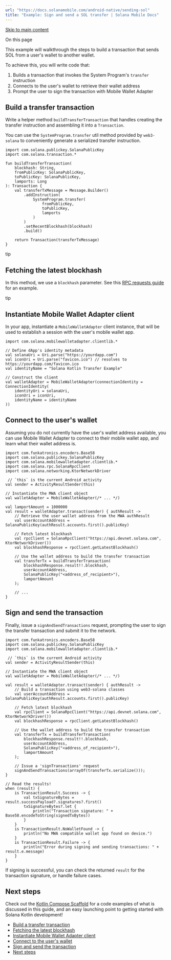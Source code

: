 ```yaml
---
url: "https://docs.solanamobile.com/android-native/sending-sol"
title: "Example: Sign and send a SOL transfer | Solana Mobile Docs"
---
```


[Skip to main content](https://docs.solanamobile.com/android-native/sending-sol#__docusaurus_skipToContent_fallback)

On this page

This example will walkthrough the steps to build a transaction that sends SOL from a user's wallet to another wallet.

To achieve this, you will write code that:

1. Builds a transaction that invokes the System Program's `transfer` instruction
2. Connects to the user's wallet to retrieve their wallet address
3. Prompt the user to sign the transaction with Mobile Wallet Adapter

## Build a transfer transaction [​](https://docs.solanamobile.com/android-native/sending-sol\#build-a-transfer-transaction "Direct link to Build a transfer transaction")

Write a helper method `buildTransferTransaction` that handles creating the transfer instruction and assembling it into a `Transaction`.

You can use the `SystemProgram.transfer` util method provided by `web3-solana` to conveniently generate a serialized transfer instruction.

```codeBlockLines_e6Vv
import com.solana.publickey.SolanaPublicKey
import com.solana.transaction.*

fun buildTransferTransaction(
    blockhash: String,
    fromPublicKey: SolanaPublicKey,
    toPublicKey: SolanaPublicKey,
    lamports: Long
): Transaction {
    val transferTxMessage = Message.Builder()
        .addInstruction(
            SystemProgram.transfer(
                fromPublicKey,
                toPublicKey,
                lamports
            )
        )
        .setRecentBlockhash(blockhash)
        .build()

    return Transaction(transferTxMessage)
}

```

tip

## Fetching the latest blockhash [​](https://docs.solanamobile.com/android-native/sending-sol\#fetching-the-latest-blockhash "Direct link to Fetching the latest blockhash")

In this method, we use a `blockhash` parameter. See this [RPC requests guide](https://docs.solanamobile.com/android-native/rpc-requests#example-fetching-latest-blockhash) for an example.

tip

## Instantiate Mobile Wallet Adapter client [​](https://docs.solanamobile.com/android-native/sending-sol\#instantiate-mobile-wallet-adapter-client "Direct link to Instantiate Mobile Wallet Adapter client")

In your app, instantiate a `MobileWalletAdapter` client instance, that will be used to establish a session with the user's mobile wallet app.

```codeBlockLines_e6Vv
import com.solana.mobilewalletadapter.clientlib.*

// Define dApp's identity metadata
val solanaUri = Uri.parse("https://yourdapp.com")
val iconUri = Uri.parse("favicon.ico") // resolves to https://yourdapp.com/favicon.ico
val identityName = "Solana Kotlin Transfer Example"

// Construct the client
val walletAdapter = MobileWalletAdapter(connectionIdentity = ConnectionIdentity(
    identityUri = solanaUri,
    iconUri = iconUri,
    identityName = identityName
))

```

## Connect to the user's wallet [​](https://docs.solanamobile.com/android-native/sending-sol\#connect-to-the-users-wallet "Direct link to Connect to the user's wallet")

Assuming you do not currently have the user's wallet address available, you can use Mobile Wallet Adapter
to connect to their mobile wallet app, and learn what their wallet address is.

```codeBlockLines_e6Vv
import com.funkatronics.encoders.Base58
import com.solana.publickey.SolanaPublicKey
import com.solana.mobilewalletadapter.clientlib.*
import com.solana.rpc.SolanaRpcClient
import com.solana.networking.KtorNetworkDriver

 // `this` is the current Android activity
val sender = ActivityResultSender(this)

// Instantiate the MWA client object
val walletAdapter = MobileWalletAdapter(/* ... */)

val lamportAmount = 1000000
val result = walletAdapter.transact(sender) { authResult ->
    // Retrieve the user wallet address from the MWA authResult
    val userAccountAddress = SolanaPublicKey(authResult.accounts.first().publicKey)

    // Fetch latest blockhash
    val rpcClient = SolanaRpcClient("https://api.devnet.solana.com", KtorNetworkDriver())
    val blockhashResponse = rpcClient.getLatestBlockhash()

    // Use the wallet address to build the transfer transaction
    val transferTx = buildTransferTransaction(
        blockhashResponse.result!!.blockhash,
        userAccountAddress,
        SolanaPublicKey("<address_of_recipient>"),
        lamportAmount
    );

    // ...
}

```

## Sign and send the transaction [​](https://docs.solanamobile.com/android-native/sending-sol\#sign-and-send-the-transaction "Direct link to Sign and send the transaction")

Finally, issue a `signAndSendTransactions` request, prompting the user to sign the transfer transaction
and submit it to the network.

```codeBlockLines_e6Vv
import com.funkatronics.encoders.Base58
import com.solana.publickey.SolanaPublicKey
import com.solana.mobilewalletadapter.clientlib.*

 // `this` is the current Android activity
val sender = ActivityResultSender(this)

// Instantiate the MWA client object
val walletAdapter = MobileWalletAdapter(/* ... */)

val result = walletAdapter.transact(sender) { authResult ->
    // Build a transaction using web3-solana classes
    val userAccountAddress = SolanaPublicKey(authResult.accounts.first().publicKey)

    // Fetch latest blockhash
    val rpcClient = SolanaRpcClient("https://api.devnet.solana.com", KtorNetworkDriver())
    val blockhashResponse = rpcClient.getLatestBlockhash()

    // Use the wallet address to build the transfer transaction
    val transferTx = buildTransferTransaction(
        blockhashResponse.result!!.blockhash,
        userAccountAddress,
        SolanaPublicKey("<address_of_recipient>"),
        lamportAmount
    );

    // Issue a 'signTransactions' request
    signAndSendTransactions(arrayOf(transferTx.serialize()));
}

// Read the results!
when (result) {
    is TransactionResult.Success -> {
        val txSignatureBytes = result.successPayload?.signatures?.first()
        txSignatureBytes?.let {
            println("Transaction signature: " + Base58.encodeToString(signedTxBytes))
        }
    }
    is TransactionResult.NoWalletFound -> {
        println("No MWA compatible wallet app found on device.")
    }
    is TransactionResult.Failure -> {
        println("Error during signing and sending transactions: " + result.e.message)
    }
}

```

If signing is successful, you can check the returned `result` for the transaction signature, or handle failure cases.

## Next steps [​](https://docs.solanamobile.com/android-native/sending-sol\#next-steps "Direct link to Next steps")

Check out the [Kotlin Compose Scaffold](https://github.com/solana-mobile/solana-kotlin-compose-scaffold) for a code examples of what is discussed in this guide, and an easy launching point to getting started with Solana Kotlin development!

- [Build a transfer transaction](https://docs.solanamobile.com/android-native/sending-sol#build-a-transfer-transaction)
- [Fetching the latest blockhash](https://docs.solanamobile.com/android-native/sending-sol#fetching-the-latest-blockhash)
- [Instantiate Mobile Wallet Adapter client](https://docs.solanamobile.com/android-native/sending-sol#instantiate-mobile-wallet-adapter-client)
- [Connect to the user's wallet](https://docs.solanamobile.com/android-native/sending-sol#connect-to-the-users-wallet)
- [Sign and send the transaction](https://docs.solanamobile.com/android-native/sending-sol#sign-and-send-the-transaction)
- [Next steps](https://docs.solanamobile.com/android-native/sending-sol#next-steps)